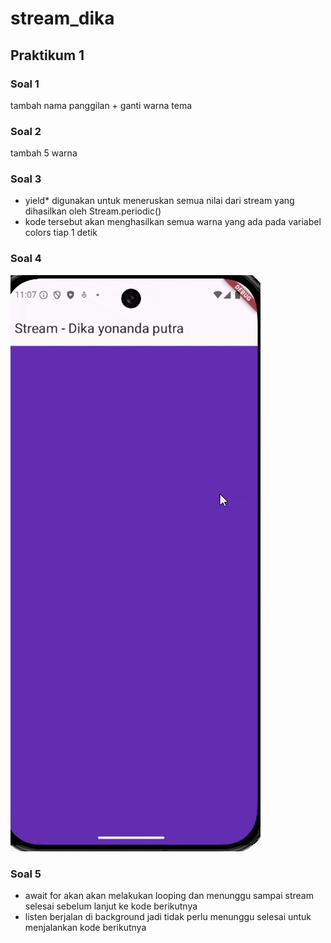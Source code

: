 # stream_dika

## Praktikum 1
### Soal 1
tambah nama panggilan + ganti warna tema

### Soal 2
tambah 5 warna

### Soal 3
- yield* digunakan untuk meneruskan semua nilai dari stream yang dihasilkan oleh Stream.periodic()
- kode tersebut akan menghasilkan semua warna yang ada pada variabel colors tiap 1 detik

### Soal 4
<img src="images/p1s4.gif">

### Soal 5
- await for akan akan melakukan looping dan menunggu sampai stream selesai sebelum lanjut ke kode berikutnya
- listen berjalan di background jadi tidak perlu menunggu selesai untuk menjalankan kode berikutnya